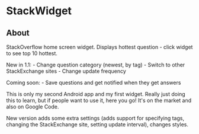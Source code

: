 StackWidget
===========
About
-----
StackOverflow home screen widget. Displays hottest question - click widget to see top 10 hottest.

New in 1.1: - Change question category (newest, by tag) - Switch to other StackExchange sites - Change update frequency

Coming soon: - Save questions and get notified when they get answers

This is only my second Android app and my first widget. Really just doing this to learn, but if people want to use it, here you go! It's on the market and also on Google Code.

New version adds some extra settings (adds support for specifying tags, changing the StackExchange site, setting update interval), changes styles.